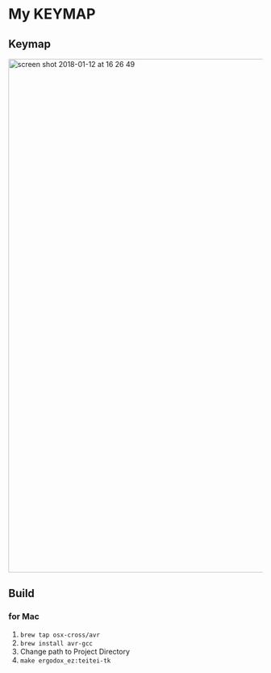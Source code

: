 # My KEYMAP

## Keymap
<img width="1017" alt="screen shot 2018-01-12 at 16 26 49" src="https://user-images.githubusercontent.com/1324680/34864109-ff1aa464-f7b5-11e7-8996-a7579e05cba9.png">

## Build
### for Mac
1. ``` brew tap osx-cross/avr ```
2. ``` brew install avr-gcc ```
3. Change path to Project Directory
4. ``` make ergodox_ez:teitei-tk ```
